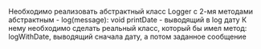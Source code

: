 Необходимо реализовать абстрактный класс Logger с 2-мя методами
абстрактным - log(message): void
printDate - выводящий в log дату
К нему необходимо сделать реальный класс, 
который бы имел метод: logWithDate,
выводящий сначала дату, а потом заданное сообщение